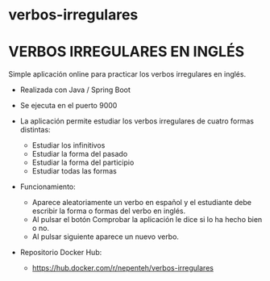 # verbos-irregulares

VERBOS IRREGULARES EN INGLÉS
==================================

Simple aplicación online para practicar los verbos irregulares en inglés.

- Realizada con Java / Spring Boot
- Se ejecuta en el puerto 9000

- La aplicación permite estudiar los verbos irregulares de cuatro formas distintas:
	- Estudiar los infinitivos
	- Estudiar la forma del pasado
	- Estudiar la forma del participio
	- Estudiar todas las formas

- Funcionamiento:
	- Aparece aleatoriamente un verbo en español y el estudiante debe escribir la forma o formas del verbo en inglés.
	- Al pulsar el botón Comprobar la aplicación le dice si lo ha hecho bien o no.
	- Al pulsar siguiente aparece un nuevo verbo.

- Repositorio Docker Hub:
	- https://hub.docker.com/r/nepenteh/verbos-irregulares



